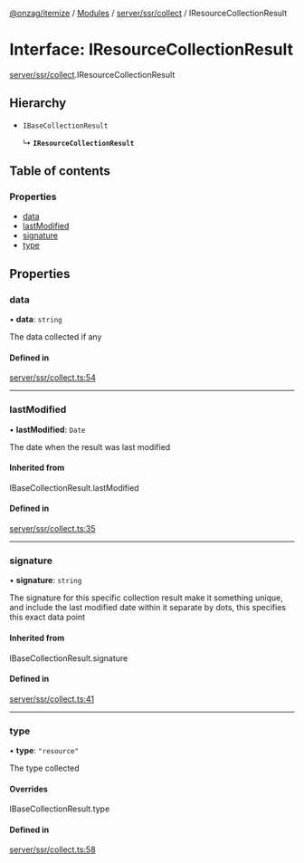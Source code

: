 [@onzag/itemize](../README.md) / [Modules](../modules.md) / [server/ssr/collect](../modules/server_ssr_collect.md) / IResourceCollectionResult

# Interface: IResourceCollectionResult

[server/ssr/collect](../modules/server_ssr_collect.md).IResourceCollectionResult

## Hierarchy

- `IBaseCollectionResult`

  ↳ **`IResourceCollectionResult`**

## Table of contents

### Properties

- [data](server_ssr_collect.IResourceCollectionResult.md#data)
- [lastModified](server_ssr_collect.IResourceCollectionResult.md#lastmodified)
- [signature](server_ssr_collect.IResourceCollectionResult.md#signature)
- [type](server_ssr_collect.IResourceCollectionResult.md#type)

## Properties

### data

• **data**: `string`

The data collected if any

#### Defined in

[server/ssr/collect.ts:54](https://github.com/onzag/itemize/blob/a24376ed/server/ssr/collect.ts#L54)

___

### lastModified

• **lastModified**: `Date`

The date when the result was last modified

#### Inherited from

IBaseCollectionResult.lastModified

#### Defined in

[server/ssr/collect.ts:35](https://github.com/onzag/itemize/blob/a24376ed/server/ssr/collect.ts#L35)

___

### signature

• **signature**: `string`

The signature for this specific collection result
make it something unique, and include the last modified date within it
separate by dots, this specifies this exact data point

#### Inherited from

IBaseCollectionResult.signature

#### Defined in

[server/ssr/collect.ts:41](https://github.com/onzag/itemize/blob/a24376ed/server/ssr/collect.ts#L41)

___

### type

• **type**: ``"resource"``

The type collected

#### Overrides

IBaseCollectionResult.type

#### Defined in

[server/ssr/collect.ts:58](https://github.com/onzag/itemize/blob/a24376ed/server/ssr/collect.ts#L58)
